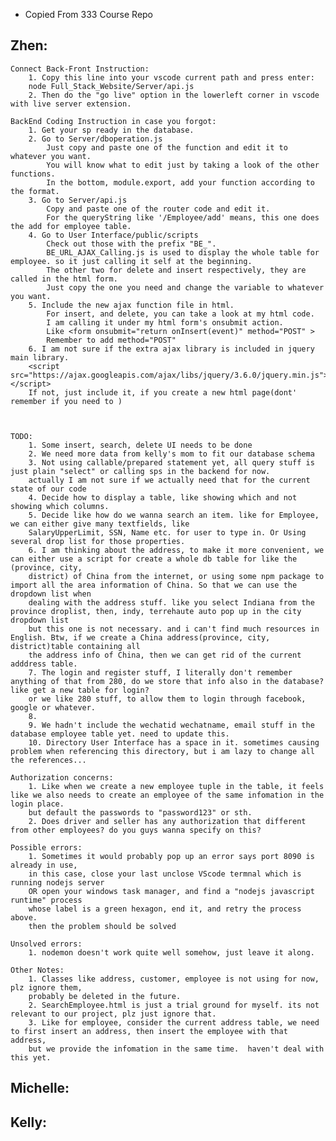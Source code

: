 
* Copied From 333 Course Repo
## Zhen:
    Connect Back-Front Instruction:
        1. Copy this line into your vscode current path and press enter:
        node Full_Stack_Website/Server/api.js
        2. Then do the "go live" option in the lowerleft corner in vscode with live server extension.
    
    BackEnd Coding Instruction in case you forgot:
        1. Get your sp ready in the database.
        2. Go to Server/dboperation.js
            Just copy and paste one of the function and edit it to whatever you want.
            You will know what to edit just by taking a look of the other functions. 
            In the bottom, module.export, add your function according to the format. 
        3. Go to Server/api.js 
            Copy and paste one of the router code and edit it. 
            For the queryString like '/Employee/add' means, this one does the add for employee table.
        4. Go to User Interface/public/scripts
            Check out those with the prefix "BE_". 
            BE_URL_AJAX_Calling.js is used to display the whole table for employee. so it just calling it self at the beginning.
            The other two for delete and insert respectively, they are called in the html form. 
            Just copy the one you need and change the variable to whatever you want.
        5. Include the new ajax function file in html.
            For insert, and delete, you can take a look at my html code. 
            I am calling it under my html form's onsubmit action. 
            Like <form onsubmit="return onInsert(event)" method="POST" >
            Remember to add method="POST"
        6. I am not sure if the extra ajax library is included in jquery main library.
        <script src="https://ajax.googleapis.com/ajax/libs/jquery/3.6.0/jquery.min.js"></script>
        If not, just include it, if you create a new html page(dont' remember if you need to )
 


    TODO: 
        1. Some insert, search, delete UI needs to be done
        2. We need more data from kelly's mom to fit our database schema
        3. Not using callable/prepared statement yet, all query stuff is just plain "select" or calling sps in the backend for now.
        actually I am not sure if we actually need that for the current state of our code
        4. Decide how to display a table, like showing which and not showing which columns.
        5. Decide like how do we wanna search an item. like for Employee, we can either give many textfields, like
        SalaryUpperLimit, SSN, Name etc. for user to type in. Or Using several drop list for those properties.
        6. I am thinking about the address, to make it more convenient, we can either use a script for create a whole db table for like the (province, city, 
        district) of China from the internet, or using some npm package to import all the area information of China. So that we can use the dropdown list when 
        dealing with the address stuff. like you select Indiana from the province droplist, then, indy, terrehaute auto pop up in the city dropdown list
        but this one is not necessary. and i can't find much resources in English. Btw, if we create a China address(province, city, district)table containing all 
        the address info of China, then we can get rid of the current adddress table. 
        7. The login and register stuff, I literally don't remember anything of that from 280, do we store that info also in the database? like get a new table for login?
        or we like 280 stuff, to allow them to login through facebook, google or whatever.
        8. 
        9. We hadn't include the wechatid wechatname, email stuff in the database employee table yet. need to update this. 
        10. Directory User Interface has a space in it. sometimes causing problem when referencing this directory, but i am lazy to change all the references...

    Authorization concerns:
        1. Like when we create a new employee tuple in the table, it feels like we also needs to create an employee of the same infomation in the login place.
        but default the passwords to "password123" or sth. 
        2. Does driver and seller has any authorization that different from other employees? do you guys wanna specify on this?

    Possible errors:
        1. Sometimes it would probably pop up an error says port 8090 is already in use,
        in this case, close your last unclose VScode termnal which is running nodejs server 
        OR open your windows task manager, and find a "nodejs javascript runtime" process
        whose label is a green hexagon, end it, and retry the process above.
        then the problem should be solved

    Unsolved errors:
        1. nodemon doesn't work quite well somehow, just leave it along.

    Other Notes:
        1. Classes like address, customer, employee is not using for now, plz ignore them,
        probably be deleted in the future.
        2. SearchEmployee.html is just a trial ground for myself. its not relevant to our project, plz just ignore that.
        3. Like for employee, consider the current address table, we need to first insert an address, then insert the employee with that address,
        but we provide the infomation in the same time.  haven't deal with this yet. 

## Michelle:

## Kelly:
